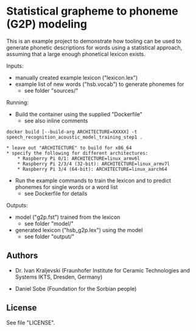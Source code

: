 # Statistical grapheme to phoneme (G2P) modeling

This is an example project to demonstrate how tooling can be used to generate phonetic
descriptions for words using a statistical approach, assuming that a large enough 
phonetical lexicon exists.

Inputs:
* manually created example lexicon ("lexicon.lex")
* example list of new words ("hsb.vocab") to generate phonemes for
    * see folder "sources/"

Running:

* Build the container using the supplied "Dockerfile"
    * see also inline comments
    
```console
docker build [--build-arg ARCHITECTURE=XXXXX] -t speech_recognition_acoustic_model_training_step1 .
```

    * leave out "ARCHITECTURE" to build for x86_64
    * specify the following for different architectures:
        * Raspberry Pi 0/1: ARCHITECTURE=linux_armv6l
        * Raspberry Pi 2/3/4 (32-bit): ARCHITECTURE=linux_armv7l
        * Raspberry Pi 3/4 (64-bit): ARCHITECTURE=linux_aarch64

* Run the example commands to train the lexicon and to predict phonemes for single words or a word list
    * see Dockerfile for details

Outputs:
* model ("g2p.fst") trained from the lexicon
    * see folder "model/"
* generated lexicon ("hsb_g2p.lex") using the model
    * see folder "output/"

## Authors

- Dr. Ivan Kraljevski (Fraunhofer Institute for Ceramic Technologies and Systems IKTS, Dresden, Germany)

- Daniel Sobe (Foundation for the Sorbian people)

## License

See file "LICENSE".
